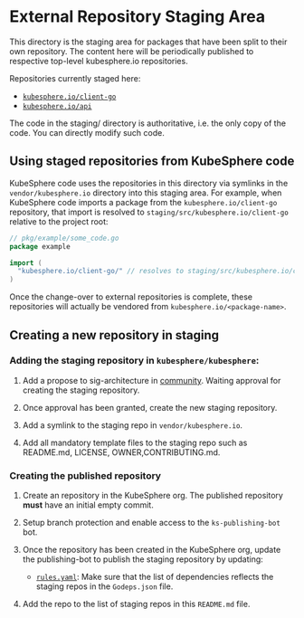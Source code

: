 # External Repository Staging Area

This directory is the staging area for packages that have been split to their
own repository. The content here will be periodically published to respective
top-level kubesphere.io repositories.

Repositories currently staged here:

- [`kubesphere.io/client-go`](https://github.com/kubesphere/client-go)
- [`kubesphere.io/api`](https://github.com/kubesphere/api)


The code in the staging/ directory is authoritative, i.e. the only copy of the
code. You can directly modify such code.

## Using staged repositories from KubeSphere code

KubeSphere code uses the repositories in this directory via symlinks in the
`vendor/kubesphere.io` directory into this staging area. For example, when
KubeSphere code imports a package from the `kubesphere.io/client-go` repository, that
import is resolved to `staging/src/kubesphere.io/client-go` relative to the project
root:

```go
// pkg/example/some_code.go
package example

import (
  "kubesphere.io/client-go/" // resolves to staging/src/kubesphere.io/client-go/dynamic
)
```

Once the change-over to external repositories is complete, these repositories
will actually be vendored from `kubesphere.io/<package-name>`.

## Creating a new repository in staging

### Adding the staging repository in `kubesphere/kubesphere`:

1. Add a propose to sig-architecture in [community](https://github.com/kubesphere/community/). Waiting approval for creating the staging repository.

2. Once approval has been granted, create the new staging repository.

3. Add a symlink to the staging repo in `vendor/kubesphere.io`.

4. Add all mandatory template files to the staging repo such as README.md, LICENSE, OWNER,CONTRIBUTING.md.


### Creating the published repository

1. Create an repository in the KubeSphere org. The published repository **must** have an
initial empty commit.

2. Setup branch protection and enable access to the `ks-publishing-bot` bot.

3. Once the repository has been created in the KubeSphere org, update the publishing-bot to publish the staging repository by updating:

    - [`rules.yaml`](/staging/publishing/rules.yaml):
    Make sure that the list of dependencies reflects the staging repos in the `Godeps.json` file.

4. Add the repo to the list of staging repos in this `README.md` file.
